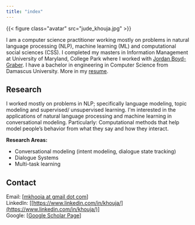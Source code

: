 ```yaml
---
title: "index"
---
```



{{< figure class="avatar" src="jude_khouja.jpg" >}}

I am a computer science practitioner working mostly on problems in natural language processing (NLP), machine learning (ML) and computational social sciences (CSS). I completed my masters in Information Management at University of Maryland, College Park where I worked with [Jordan Boyd-Graber](http://users.umiacs.umd.edu/~jbg/). I have a bachelor in engineering in Computer Science from Damascus University. More in my [resume]("/J_Khouja.pdf").


## Research

I worked mostly on problems in NLP; specifically language modeling, topic modeling and supervised/ unsupervised learning. I'm interested in the applications of natural language processing and machine learning in conversational modeling. Particularly: Computational methods that help model people’s behavior from what they say and how they interact.

**Research Areas:**

- Conversational modeling  (intent modeling, dialogue state tracking)
- Dialogue Systems
- Multi-task learning

## Contact
Email: [[mkhooja at gmail dot com](mailto:mkhooja@gmail.com)]<br>
LinkedIn: [[https://www.linkedin.com/in/khouja/](https://www.linkedin.com/in/khouja/)]<br>
Google: [[Google Scholar Page](https://scholar.google.com/citations?user=LCLK45QAAAAJ&hl=en)]<br>
